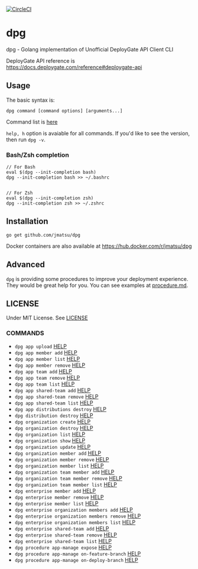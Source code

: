 [![CircleCI](https://circleci.com/gh/jmatsu/dpg/tree/master.svg?style=svg)](https://circleci.com/gh/jmatsu/dpg/tree/master)

# dpg

dpg - Golang implementation of Unofficial DeployGate API Client CLI

DeployGate API reference is https://docs.deploygate.com/reference#deploygate-api

## Usage

The basic syntax is:

    dpg command [command options] [arguments...]

Command list is [here](#COMMANDS)

`help, h` option is avaiable for all commands.
If you'd like to see the version, then run `dpg -v`.

### Bash/Zsh completion

```
// For Bash
eval $(dpg --init-completion bash)
dpg --init-completion bash >> ~/.bashrc


// For Zsh
eval $(dpg --init-completion zsh)
dpg --init-completion zsh >> ~/.zshrc
```

## Installation

```
go get github.com/jmatsu/dpg
```

Docker containers are also available at https://hub.docker.com/r/jmatsu/dpg

## Advanced

`dpg` is providing some procedures to improve your deployment experience.
They would be great help for you. You can see examples at [procedure.md](procedure.md).

## LICENSE

Under MIT License. See [LICENSE](./LICENSE)

### COMMANDS

- `dpg app upload` [HELP](./docs/app.upload.txt)
- `dpg app member add` [HELP](./docs/app.member.add.txt)
- `dpg app member list` [HELP](./docs/app.member.list.txt)
- `dpg app member remove` [HELP](./docs/app.member.remove.txt)
- `dpg app team add` [HELP](./docs/app.team.add.txt)
- `dpg app team remove` [HELP](./docs/app.team.remove.txt)
- `dpg app team list` [HELP](./docs/app.team.list.txt)
- `dpg app shared-team add` [HELP](./docs/app.shared-team.add.txt)
- `dpg app shared-team remove` [HELP](./docs/app.shared-team.remove.txt)
- `dpg app shared-team list` [HELP](./docs/app.shared-team.list.txt)
- `dpg app distributions destroy` [HELP](./docs/app.distributions.destroy.txt)
- `dpg distribution destroy` [HELP](./docs/distribution.destroy.txt)
- `dpg organization create` [HELP](./docs/organization.create.txt)
- `dpg organization destroy` [HELP](./docs/organization.destroy.txt)
- `dpg organization list` [HELP](./docs/organization.list.txt)
- `dpg organization show` [HELP](./docs/organization.show.txt)
- `dpg organization update` [HELP](./docs/organization.update.txt)
- `dpg organization member add` [HELP](./docs/organization.member.add.txt)
- `dpg organization member remove` [HELP](./docs/organization.member.remove.txt)
- `dpg organization member list` [HELP](./docs/organization.member.list.txt)
- `dpg organization team member add` [HELP](./docs/organization.team.member.add.txt)
- `dpg organization team member remove` [HELP](./docs/organization.team.member.remove.txt)
- `dpg organization team member list` [HELP](./docs/organization.team.member.list.txt)
- `dpg enterprise member add` [HELP](./docs/enterprise.member.add.txt)
- `dpg enterprise member remove` [HELP](./docs/enterprise.member.remove.txt)
- `dpg enterprise member list` [HELP](./docs/enterprise.member.list.txt)
- `dpg enterprise organization members add` [HELP](./docs/enterprise.organization.members.add.txt)
- `dpg enterprise organization members remove` [HELP](./docs/enterprise.organization.members.remove.txt)
- `dpg enterprise organization members list` [HELP](./docs/enterprise.organization.members.list.txt)
- `dpg enterprise shared-team add` [HELP](./docs/enterprise.shared-team.add.txt)
- `dpg enterprise shared-team remove` [HELP](./docs/enterprise.shared-team.remove.txt)
- `dpg enterprise shared-team list` [HELP](./docs/enterprise.shared-team.list.txt)
- `dpg procedure app-manage expose` [HELP](./docs/procedure.app-manage.expose.txt)
- `dpg procedure app-manage on-feature-branch` [HELP](./docs/procedure.app-manage.on-feature-branch.txt)
- `dpg procedure app-manage on-deploy-branch` [HELP](./docs/procedure.app-manage.on-deploy-branch.txt)
